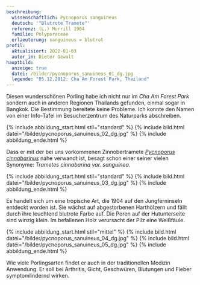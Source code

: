 ```yaml
---
beschreibung:
  wissenschaftlich: Pycnoporus sanguineus
  deutsch: '"Blutrote Tramete"'
  referenz: (L.) Murrill 1904
  familie: Polyporaceae
  erlaeuterung: sanguineus = blutrot
profil:
  aktualisiert: 2022-01-03
  autor_in: Dieter Gewalt
hauptbild:
  anzeige: true
  datei: /bilder/pycnoporus_sanuineus_01_dg.jpg
  legende: "05.12.2012: Cha Am Forest Park, Thailand"
---
```

Diesen wunderschönen Porling habe ich nicht nur im *Cha Am Forest Park* sondern auch in anderen Regionen  Thailands gefunden, einmal sogar in Bangkok. Die Bestimmung bereitete keine Probleme. Ich konnte den Namen von einer Info-Tafel im Besucherzentrum des Naturparks abschreiben.

{% include abbildung_start.html stil="standard" %}
{% include bild.html datei="/bilder/pycnoporus_sanuineus_02_dg.jpg" %}
{% include abbildung_ende.html %}

Dass er mit der bei uns vorkommenen Zinnobertramete *[Pycnoporus cinnabarinus](/pilze/pycnoporus-cinnabarinus-zinnoberrote-tramete)* nahe verwandt ist, besagt schon einer seiner vielen Synonyme: *Trametes cinnabarina var. sanguinea*.

{% include abbildung_start.html stil="standard" %}
{% include bild.html datei="/bilder/pycnoporus_sanuineus_03_dg.jpg" %}
{% include abbildung_ende.html %}

Es handelt sich um eine tropische Art, die 1904 auf den Jungferninseln entdeckt worden ist. Sie wächst auf abgestorbenen Harthölzern und fällt durch ihre leuchtend blutrote Farbe auf. Die Poren auf der Hutunterseite sind winzig klein. Im befallenen Holz verursacht der Pilz eine Weißfäule.

{% include abbildung_start.html stil="mittel" %}
{% include bild.html datei="/bilder/pycnoporus_sanuineus_04_dg.jpg" %}
{% include bild.html datei="/bilder/pycnoporus_sanuineus_05_dg.jpg" %}
{% include abbildung_ende.html %}

Wie viele Porlingsarten findet er auch in der traditionellen Medizin Anwendung. Er soll bei Arthritis, Gicht, Geschwüren, Blutungen und Fieber symptomlindernd wirken.